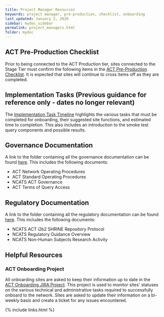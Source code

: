 ```yaml
---
title: Project Manager Resources
keywords: project manager, pre-production, checklist, onboarding
last_updated: January 2, 2020
sidebar: mydoc_sidebar
permalink: project_managers.html
folder: mydoc
---
```


## ACT Pre-Production Checklist
Prior to being connected to the ACT Production tier, sites connected to the Stage Tier must confirm the following items in the [ACT Pre-Production Checklist](https://docs.google.com/spreadsheets/d/1gss08lLkYKdiS0H9yjAhbn8-r0TvS2JYba3yyignboY/edit?usp=sharing). It is expected that sites will continue to cross items off as they are completed.

## Implementation Tasks (Previous guidance for reference only - dates no longer relevant)
The [Implementation Task Timeline](https://docs.google.com/spreadsheets/d/1UHdPfeOHFoAjAo7tHVsEMLQ7lMXhaYbieaK2ptagSXQ/edit?usp=sharing) highlights the various tasks that must be completed for onboarding, their suggested site functions, and estimated time to completion. This also includes an introduction to the smoke test query components and possible results.

## Governance Documentation
A link to the folder containing all the governance documentation can be found [here](https://pitt.box.com/s/3x4i4jmc6buers8sv0bwwznf8p47xlw6). This includes the following documents:
* ACT Network Operating Procedures
* ACT Standard Operating Procedures
* NCATS ACT Governance 
* ACT Terms of Query Access

## Regulatory Documentation
A link to the folder containing all the regulatory documentation can be found [here](https://pitt.box.com/s/dre0xrjde8f2hpdkztkh0lix75f29muy). This includes the following documents:
* NCATS ACT i2b2 SHRINE Repository Protocol
* NCATS Regulatory Guidance Overview
* NCATS Non-Human Subjects Research Activity

## Helpful Resources
### ACT Onboarding Project
All onboarding sites are asked to keep their information up to date in the [ACT Onboarding JIRA Project](https://actnetwork.atlassian.net/projects/AOB/board). This project is used to monitor sites' statuses on the various technical and administrative tasks required to successfully onboard to the network. Sites are asked to update their information on a bi-weekly basis and create a ticket for any issues encountered.


{% include links.html %}
